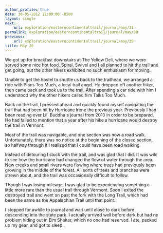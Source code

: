```yaml
---
author_profile: true
date: 30-05-2012 12:00:00 -0500
layout: single
next:
    url: exploration/easterncontinentaltrail/journal/may/31
permalink: exploration/easterncontinentaltrail/journal/may/30
previous:
    url: exploration/easterncontinentaltrail/journal/may/29
title: May 30
---
```

We got up for breakfast downstairs at The Yellow Deli, where we were served some nice hot food. Spiral, Swivel and I all planned to hit the trail and get going, but the other hikers exhibited no such enthusiasm for moving.

Unable to get the hostel to shuttle us back to the trailhead, we arranged a ride with Plans Too Much, a local trail angel. He dropped off another hiker, then came back and took us to the trail. After spending a car ride with him I understood why the other hikers called him Talks Too Much.

Back on the trail, I pressed ahead and quickly found myself navigating the trail that had been hit by Hurricane Irene the previous year. Previously I had been reading over Lil' Buddha's journal from 2010 in order to be prepared. He had failed to mention that a year after his hike a hurricane would destroy the trail in Vermont.

Most of the trail was navigable, and one section was now a road walk. Unfortunately, there was no notice at the beginning of the closed section, so halfway through it I realized that I could have been road walking.

Instead of detouring I stuck with the trail, and was glad that I did. It was wild to see how the hurricane had changed the flow of water through the area. New creeks and small rivers were flowing where trees had previously been growing in the middle of the forest. All sorts of trees and branches were strewn about, and the trail was occasionally difficult to follow.

Though I was losing mileage, I was glad to be experiencing something a little more rare than the usual trail through Vermont. Soon I exited the destroyed trail and went on past the fork with the Long Trail, which had been the same as the Appalachian Trail until that point.

I stopped for awhile to journal and wait until close to dark before descending into the state park. I actually arrived well before dark but had no problem hiding out in Elm Shelter, which no one had reserved. I ate, packed up my gear, and got to sleep.